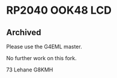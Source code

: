 # RP2040 OOK48 LCD

## Archived

Please use the G4EML master.

No further work on this fork.

73 Lehane
G8KMH
